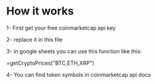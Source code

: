 # How it works

1- First get your free coinmarketcap api key

2- replace it in this file

3- in google sheets you can use this function like this:

=getCryptoPrices("BTC,ETH,XRP")

4- You can find token symbols in coinmarketcap api docs
